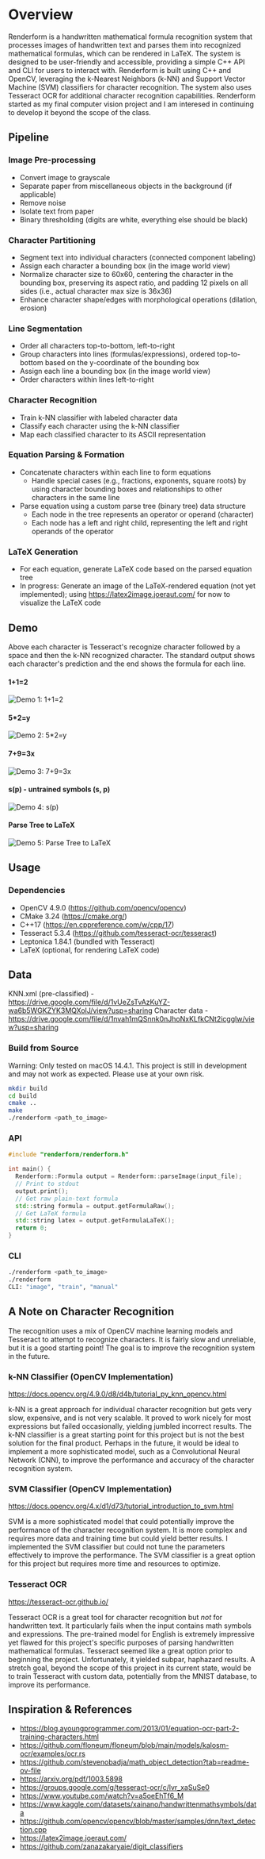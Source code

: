 # Overview
Renderform is a handwritten mathematical formula recognition system that processes images of handwritten text and parses them into recognized mathematical formulas, which can be rendered in LaTeX. The system is designed to be user-friendly and accessible, providing a simple C++ API and CLI for users to interact with. Renderform is built using C++ and OpenCV, leveraging the k-Nearest Neighbors (k-NN) and Support Vector Machine (SVM) classifiers for character recognition. The system also uses Tesseract OCR for additional character recognition capabilities. Renderform started as my final computer vision project and I am interesed in continuing to develop it beyond the scope of the class.

## Pipeline
### Image Pre-processing
- Convert image to grayscale
- Separate paper from miscellaneous objects in the background (if applicable)
- Remove noise
- Isolate text from paper
- Binary thresholding (digits are white, everything else should be black)
### Character Partitioning
- Segment text into individual characters (connected component labeling)
- Assign each character a bounding box (in the image world view)
- Normalize character size to 60x60, centering the character in the bounding box, preserving its aspect ratio, and padding 12 pixels on all sides (i.e., actual character max size is 36x36)
- Enhance character shape/edges with morphological operations (dilation, erosion)
### Line Segmentation
- Order all characters top-to-bottom, left-to-right
- Group characters into lines (formulas/expressions), ordered top-to-bottom based on the y-coordinate of the bounding box
- Assign each line a bounding box (in the image world view)
- Order characters within lines left-to-right
### Character Recognition
- Train k-NN classifier with labeled character data
- Classify each character using the k-NN classifier
- Map each classified character to its ASCII representation
### Equation Parsing & Formation
- Concatenate characters within each line to form equations
  - Handle special cases (e.g., fractions, exponents, square roots) by using character bounding boxes and relationships to other characters in the same line
- Parse equation using a custom parse tree (binary tree) data structure
  - Each node in the tree represents an operator or operand (character)
  - Each node has a left and right child, representing the left and right operands of the operator
### LaTeX Generation
- For each equation, generate LaTeX code based on the parsed equation tree
- In progress: Generate an image of the LaTeX-rendered equation (not yet implemented); using https://latex2image.joeraut.com/ for now to visualize the LaTeX code

## Demo
Above each character is Tesseract's recognize character followed by a space and then the k-NN recognized character. The standard output shows each character's prediction and the end shows the formula for each line.

#### 1+1=2
![Demo 1: 1+1=2](/data/demo/1+1=2.png)

#### 5*2=y
![Demo 2: 5*2=y](/data/demo/5*2=y.png)

#### 7+9=3x
![Demo 3: 7+9=3x](/data/demo/7+9=3x.png)

#### s(p) - untrained symbols (s, p)
![Demo 4: s(p)](/data/demo/s(p).png)

#### Parse Tree to LaTeX
![Demo 5: Parse Tree to LaTeX](/data/demo/parse-tree.png)

## Usage
### Dependencies
- OpenCV 4.9.0 (https://github.com/opencv/opencv)
- CMake 3.24 (https://cmake.org/)
- C++17 (https://en.cppreference.com/w/cpp/17)
- Tesseract 5.3.4 (https://github.com/tesseract-ocr/tesseract)
- Leptonica 1.84.1 (bundled with Tesseract)
- LaTeX (optional, for rendering LaTeX code)
## Data
KNN.xml (pre-classified) - https://drive.google.com/file/d/1vUeZsTvAzKuYZ-wa6b5WGKZYK3MQXolJ/view?usp=sharing
Character data - https://drive.google.com/file/d/1nvah1mQSnnk0nJhoNxKLfkCNt2icgglw/view?usp=sharing
### Build from Source
Warning: Only tested on macOS 14.4.1. This project is still in development and may not work as expected. Please use at your own risk.
```bash
mkdir build
cd build
cmake ..
make
./renderform <path_to_image>
```
### API
```cpp
#include "renderform/renderform.h"

int main() {
  Renderform::Formula output = Renderform::parseImage(input_file);
  // Print to stdout
  output.print();
  // Get raw plain-text formula
  std::string formula = output.getFormulaRaw();
  // Get LaTeX formula
  std::string latex = output.getFormulaLaTeX();
  return 0;
}
```
### CLI
```bash
./renderform <path_to_image>
./renderform
CLI: "image", "train", "manual"
```

## A Note on Character Recognition
The recognition uses a mix of OpenCV machine learning models and Tesseract to attempt to recognize characters. It is fairly slow and unreliable, but it is a good starting point! The goal is to improve the recognition system in the future.

### k-NN Classifier (OpenCV Implementation)
https://docs.opencv.org/4.9.0/d8/d4b/tutorial_py_knn_opencv.html

k-NN is a great approach for individual character recognition but gets very slow, expensive, and is not very scalable. It proved to work nicely for most expressions but failed occasionally, yielding jumbled incorrect results. The k-NN classifier is a great starting point for this project but is not the best solution for the final product. Perhaps in the future, it would be ideal to implement a more sophisticated model, such as a Convolutional Neural Network (CNN), to improve the performance and accuracy of the character recognition system.

### SVM Classifier (OpenCV Implementation)
https://docs.opencv.org/4.x/d1/d73/tutorial_introduction_to_svm.html

SVM is a more sophisticated model that could potentially improve the performance of the character recognition system. It is more complex and requires more data and training time but could yield better results. I implemented the SVM classifier but could not tune the parameters effectively to improve the performance. The SVM classifier is a great option for this project but requires more time and resources to optimize.

### Tesseract OCR
https://tesseract-ocr.github.io/

Tesseract OCR is a great tool for character recognition but *not* for handwritten text. It particularly fails when the input contains math symbols and expressions. The pre-trained model for English is extremely impressive yet flawed for this project's specific purposes of parsing handwritten mathematical formulas. Tesseract seemed like a great option prior to beginning the project. Unfortunately, it yielded subpar, haphazard results. A stretch goal, beyond the scope of this project in its current state, would be to train Tesseract with custom data, potentially from the MNIST database, to improve its performance.

## Inspiration & References
- https://blog.ayoungprogrammer.com/2013/01/equation-ocr-part-2-training-characters.html
- https://github.com/floneum/floneum/blob/main/models/kalosm-ocr/examples/ocr.rs
- https://github.com/stevenobadja/math_object_detection?tab=readme-ov-file
- https://arxiv.org/pdf/1003.5898
- https://groups.google.com/g/tesseract-ocr/c/lvr_xaSuSe0
- https://www.youtube.com/watch?v=a5oeEhTf6_M
- https://www.kaggle.com/datasets/xainano/handwrittenmathsymbols/data
- https://github.com/opencv/opencv/blob/master/samples/dnn/text_detection.cpp
- https://latex2image.joeraut.com/
- https://github.com/zanazakaryaie/digit_classifiers

